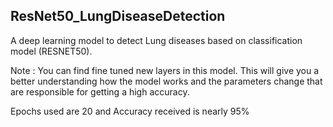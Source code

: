 ## ResNet50_LungDiseaseDetection
A deep learning model to detect Lung diseases based on classification model (RESNET50).

Note : You can find fine tuned new layers in this model. This will give you a better understanding how the model works and
the parameters change that are responsible for getting a high accuracy.

Epochs used are 20 and Accuracy received is nearly 95%

